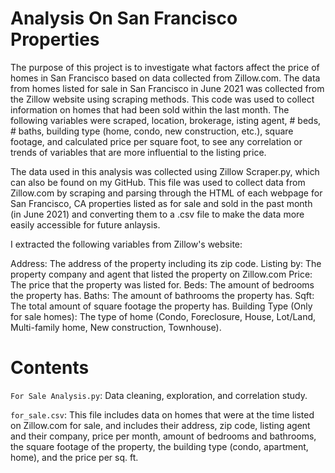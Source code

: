 # Analysis On San Francisco Properties

The purpose of this project is to investigate what factors affect the price of homes in San Francisco based on data collected from Zillow.com. The data from homes listed for sale in San Francisco in June 2021 was collected from the Zillow website using scraping methods. This code was used to collect information on homes that had been sold within the last month. The following variables were scraped, location, brokerage, isting agent, # beds, # baths, building type (home, condo, new construction, etc.), square footage, and calculated price per square foot, to see any correlation or trends of variables that are more influential to the listing price.

The data used in this analysis was collected using Zillow Scraper.py, which can also be found on my GitHub. This file was used to collect data from Zillow.com by scraping and parsing through the HTML of each webpage for San Francisco, CA properties listed as for sale and sold in the past month (in June 2021) and converting them to a .csv file to make the data more easily accessible for future anlaysis.

I extracted the following variables from Zillow's website:

Address: The address of the property including its zip code. Listing by: The property company and agent that listed the property on Zillow.com Price: The price that the property was listed for. Beds: The amount of bedrooms the property has. Baths: The amount of bathrooms the property has. Sqft: The total amount of square footage the property has. Building Type (Only for sale homes): The type of home (Condo, Foreclosure, House, Lot/Land, Multi-family home, New construction, Townhouse).


# Contents 
`For Sale Analysis.py`: Data cleaning, exploration, and correlation study. 

`for_sale.csv`: This file includes data on homes that were at the time listed on Zillow.com for sale, and includes their address, zip code, listing agent and their company, price per month, amount of bedrooms and bathrooms, the square footage of the property, the building type (condo, apartment, home), and the price per sq. ft.
